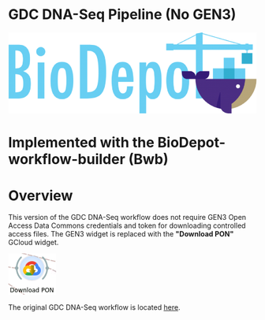 # GDC DNA-Seq Pipeline (No GEN3)

![](images/image1.png)

# Implemented with the BioDepot-workflow-builder (Bwb)

# Overview

This version of the GDC DNA-Seq workflow does not require GEN3 Open Access Data Commons credentials and token for downloading controlled access files. The GEN3 widget is replaced with the **"Download PON"** GCloud widget.

![](images/image2.png)

The original GDC DNA-Seq workflow is located [here](https://github.com/Biodepot-LLC/workflows/tree/master/DNA/GDC_dna_seq).